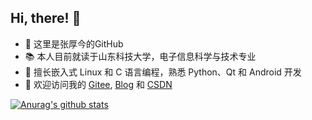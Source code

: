 ## Hi, there! 👋

+ 🌱 这里是张厚今的GitHub
+ 📚 本人目前就读于山东科技大学，电子信息科学与技术专业
+ 🎯 擅长嵌入式 Linux 和 C 语言编程，熟悉 Python、Qt 和 Android 开发
+ 💬 欢迎访问我的 [Gitee](https://gitee.com/zhj0125/), [Blog](https://zhj.forever305.cn) 和 [CSDN](https://me.csdn.net/ZHJ123CSDN)

[![Anurag's github stats](https://github-readme-stats.vercel.app/api?username=ZHJ0125&show_icons=true&icon_color=1E90FF)](https://github.com/anuraghazra/github-readme-stats)
